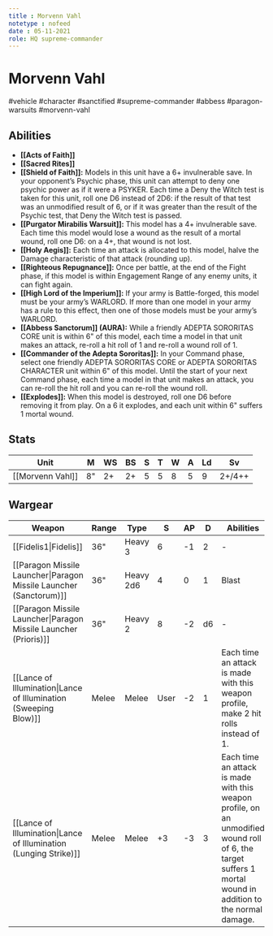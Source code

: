 ```yaml
---
title : Morvenn Vahl
notetype : nofeed
date : 05-11-2021
role: HQ supreme-commander
---
```


# Morvenn Vahl
#vehicle #character #sanctified #supreme-commander #abbess #paragon-warsuits #morvenn-vahl

## Abilities
- **[[Acts of Faith]]**
- **[[Sacred Rites]]**
- **[[Shield of Faith]]:** Models in this unit have a 6+ invulnerable save. In your opponent’s Psychic phase, this unit can attempt to deny one psychic power as if it were a PSYKER. Each time a Deny the Witch test is taken for this unit, roll one D6 instead of 2D6: if the result of that test was an unmodified result of 6, or if it was greater than the result of the Psychic test, that Deny the Witch test is passed.
- **[[Purgator Mirabilis Warsuit]]:** This model has a 4+ invulnerable save. Each time this model would lose a wound as the result of a mortal wound, roll one D6: on a 4+, that wound is not lost.
- **[[Holy Aegis]]:** Each time an attack is allocated to this model, halve the Damage characteristic of that attack (rounding up).
- **[[Righteous Repugnance]]:** Once per battle, at the end of the Fight phase, if this model is within Engagement Range of any enemy units, it can fight again.
- **[[High Lord of the Imperium]]:** If your army is Battle-forged, this model must be your army’s WARLORD. If more than one model in your army has a rule to this effect, then one of those models must be your army’s WARLORD.
- **[[Abbess Sanctorum]] (AURA):** While a friendly ADEPTA SORORITAS CORE unit is within 6" of this model, each time a model in that unit makes an attack, re-roll a hit roll of 1 and re-roll a wound roll of 1.
- **[[Commander of the Adepta Sororitas]]:** In your Command phase, select one friendly ADEPTA SORORITAS CORE or ADEPTA SORORITAS CHARACTER unit within 6" of this model. Until the start of your next Command phase, each time a model in that unit makes an attack, you can re-roll the hit roll and you can re-roll the wound roll.
- **[[Explodes]]:** When this model is destroyed, roll one D6 before removing it from play. On a 6 it explodes, and each unit within 6" suffers 1 mortal wound.

## Stats

| Unit             | M   | WS  | BS  | S   | T   | W   | A   | Ld  | Sv     |
| ---------------- | --- | --- | --- | --- | --- | --- | --- | --- | ------ |
| [[Morvenn Vahl]] | 8"  | 2+  | 2+  | 5   | 5   | 8   | 5   | 9   | 2+/4++ | 

## Wargear

| Weapon                                                             | Range | Type      | S    | AP  | D   | Abilities                                                                                                                                                   |
| ------------------------------------------------------------------ | ----- | --------- | ---- | --- | --- | ----------------------------------------------------------------------------------------------------------------------------------------------------------- |
| [[Fidelis1\|Fidelis]]                                                        | 36"   | Heavy 3   | 6    | -1  | 2   | -                                                                                                                                                           |
| [[Paragon Missile Launcher\|Paragon Missile Launcher (Sanctorum)]] | 36"   | Heavy 2d6 | 4    | 0   | 1   | Blast                                                                                                                                                       |   
| [[Paragon Missile Launcher\|Paragon Missile Launcher (Prioris)]]   | 36"   | Heavy 2   | 8    | -2  | d6  | -                                                                                                                                                           |  
| [[Lance of Illumination\|Lance of Illumination (Sweeping Blow)]]   | Melee | Melee     | User | -2  | 1   | Each time an attack is made with this weapon profile, make 2 hit rolls instead of 1.                                                                        | 
| [[Lance of Illumination\|Lance of Illumination (Lunging Strike)]]  | Melee | Melee     | +3   | -3  | 3   | Each time an attack is made with this weapon profile, on an unmodified wound roll of 6, the target suffers 1 mortal wound in addition to the normal damage. | 